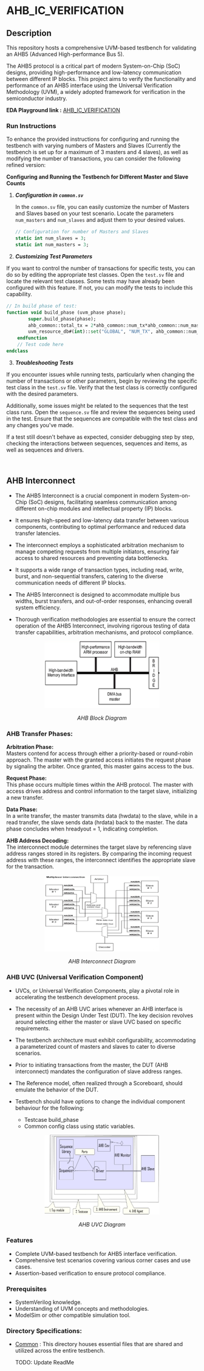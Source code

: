 # AHB_IC_VERIFICATION
## Description
This repository hosts a comprehensive UVM-based testbench for validating an AHB5 (Advanced High-performance Bus 5).

The AHB5 protocol is a critical part of modern System-on-Chip (SoC) designs, providing high-performance and low-latency communication between different IP blocks. This project aims to verify the functionality and performance of an AHB5 interface using the Universal Verification Methodology (UVM), a widely adopted framework for verification in the semiconductor industry.

**EDA Playground link :** [AHB_IC_VERIFICATION](https://www.edaplayground.com/x/Ff8B) <br>

### Run Instructions <br>
To enhance the provided instructions for configuring and running the testbench with varying numbers of Masters and Slaves (Currently the testbench is set up for a maximum of 3 masters and 4 slaves), as well as modifying the number of transactions, you can consider the following refined version:

**Configuring and Running the Testbench for Different Master and Slave Counts**

1. ***Configuration in `common.sv`***

   In the `common.sv` file, you can easily customize the number of Masters and Slaves based on your test scenario. Locate the parameters `num_masters` and `num_slaves` and adjust them to your desired values.

   ```systemverilog
   // Configuration for number of Masters and Slaves
   static int num_slaves = 3;
   static int num_masters = 3;

2. ***Customizing Test Parameters***

If you want to control the number of transactions for specific tests, you can do so by editing the appropriate test classes. Open the `test.sv` file and locate the relevant test classes. Some tests may have already been configured with this feature. If not, you can modify the tests to include this capability.
```systemverilog
// In build phase of test:
function void build_phase (uvm_phase phase);
        super.build_phase(phase);
        ahb_common::total_tx = 2*ahb_common::num_tx*ahb_common::num_masters;
        uvm_resource_db#(int)::set("GLOBAL", "NUM_TX", ahb_common::num_tx , this);
    endfunction
    // Test code here
endclass
```
3. ***Troubleshooting Tests***

If you encounter issues while running tests, particularly when changing the number of transactions or other parameters, begin by reviewing the specific test class in the `test.sv` file. Verify that the test class is correctly configured with the desired parameters.

Additionally, some issues might be related to the sequences that the test class runs. Open the `sequence.sv` file and review the sequences being used in the test. Ensure that the sequences are compatible with the test class and any changes you've made.

If a test still doesn't behave as expected, consider debugging step by step, checking the interactions between sequences, sequences and items, as well as sequences and drivers.

</br>

## AHB Interconnect 
  
- The AHB5 Interconnect is a crucial component in modern System-on-Chip (SoC) designs, facilitating seamless communication among different on-chip modules and intellectual property (IP) blocks.

- It ensures high-speed and low-latency data transfer between various components, contributing to optimal performance and reduced data transfer latencies.

- The interconnect employs a sophisticated arbitration mechanism to manage competing requests from multiple initiators, ensuring fair access to shared resources and preventing data bottlenecks.

- It supports a wide range of transaction types, including read, write, burst, and non-sequential transfers, catering to the diverse communication needs of different IP blocks.

- The AHB5 Interconnect is designed to accommodate multiple bus widths, burst transfers, and out-of-order responses, enhancing overall system efficiency.

- Thorough verification methodologies are essential to ensure the correct operation of the AHB5 Interconnect, involving rigorous testing of data transfer capabilities, arbitration mechanisms, and protocol compliance.

<p align="center">
   <img width="60%"  src="Images/AHB_Block_Diagram.png"/> </p>
  <p align="center"> <em>AHB Block Diagram </em></p> 

### AHB Transfer Phases:

<strong>Arbitration Phase:</strong> <br>
Masters contend for access through either a priority-based or round-robin approach. The master with the granted access initiates the request phase by signaling the arbiter. Once granted, this master gains access to the bus.

<strong>Request Phase:</strong> <br>
This phase occurs multiple times within the AHB protocol. The master with access drives address and control information to the target slave, initializing a new transfer.

<strong>Data Phase:</strong> <br>
In a write transfer, the master transmits data (hwdata) to the slave, while in a read transfer, the slave sends data (hrdata) back to the master. The data phase concludes when hreadyout = 1, indicating completion.

<strong>AHB Address Decoding:</strong> <br>
The interconnect module determines the target slave by referencing slave address ranges stored in its registers. By comparing the incoming request address with these ranges, the interconnect identifies the appropriate slave for the transaction.

<p align="center">
<img width="60%" src="Images/AHB_Interconnect_arch.png"/> </p> 
<p align="center"><em>AHB Interconnect Diagram</em> </p>

### AHB UVC (Universal Verification Component)

- UVCs, or Universal Verification Components, play a pivotal role in accelerating the testbench development process.

- The necessity of an AHB UVC arises whenever an AHB interface is present within the Design Under Test (DUT). The key decision revolves around selecting either the master or slave UVC based on specific requirements.

- The testbench architecture must exhibit configurability, accommodating a parameterized count of masters and slaves to cater to diverse scenarios.

- Prior to initiating transactions from the master, the DUT (AHB interconnect) mandates the configuration of slave address ranges.

- The Reference model, often realized through a Scoreboard, should emulate the behavior of the DUT.

- Testbench should have options to change the individual component behaviour for the following:
  - Testcase build_phase
  - Common config class using static variables.

<p align="center">
<img width="60%" src="Images/AHB_UVC_Diagram.png"/> </p>
<p align="center"><em> AHB UVC Diagram</em> </p>
  
### Features
- Complete UVM-based testbench for AHB5 interface verification.
- Comprehensive test scenarios covering various corner cases and use cases.
- Assertion-based verification to ensure protocol compliance.

### Prerequisites
- SystemVerilog knowledge.
- Understanding of UVM concepts and methodologies.
- ModelSim or other compatible simulation tool.

### Directory Specifications:

- [Common](Common) : This directory houses essential files that are shared and utilized across the entire testbench.


  TODO: Update ReadMe
